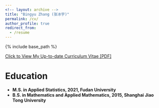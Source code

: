 ```yaml
---
<!-- layout: archive -->
title: "Bingyu Zhang (张冰宇)"
permalink: /cv/
author_profile: true
redirect_from:
  - /resume
---
```


{% include base_path %}

[Click to View My Up-to-date Curriculum Vitae [PDF]](https://nbxszby416.github.io/files/bingyu_cv.pdf)

# Education
* **M.S. in Applied Statistics, 2021, Fudan University**
* **B.S. in Mathematics and Applied Mathematics, 2015, Shanghai Jiao Tong University**

<!-- <embed src="https://nbxszby416.github.io/files/bingyu_cv.pdf" width="650" height="1800" type='application/pdf'> -->
